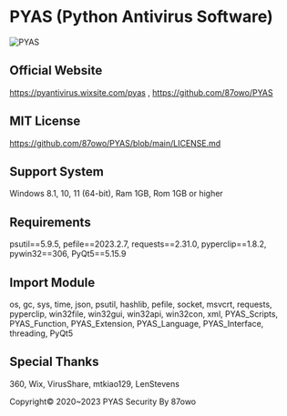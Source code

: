 # PYAS (Python Antivirus Software)
![PYAS](https://github.com/87owo/PYAS/assets/85057800/153bcad9-18ab-4c81-bcb6-186434d0ef1b)

## Official Website
https://pyantivirus.wixsite.com/pyas , https://github.com/87owo/PYAS

## MIT License
https://github.com/87owo/PYAS/blob/main/LICENSE.md

## Support System
Windows 8.1, 10, 11 (64-bit), Ram 1GB, Rom 1GB or higher

## Requirements
psutil==5.9.5, pefile==2023.2.7, requests==2.31.0, pyperclip==1.8.2, pywin32==306, PyQt5==5.15.9

## Import Module
os, gc, sys, time, json, psutil, hashlib, pefile, socket, msvcrt, requests, pyperclip, win32file, win32gui, win32api, win32con, xml, PYAS_Scripts, PYAS_Function, PYAS_Extension, PYAS_Language, PYAS_Interface, threading, PyQt5

## Special Thanks
360, Wix, VirusShare, mtkiao129, LenStevens

Copyright© 2020~2023 PYAS Security By 87owo
